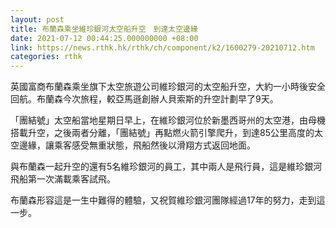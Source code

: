 ```yaml
---
layout: post
title: 布蘭森乘坐維珍銀河太空船升空　到達太空邊緣
date: 2021-07-12 00:44:25.000000000 +08:00
link: https://news.rthk.hk/rthk/ch/component/k2/1600279-20210712.htm
categories: rthk
---
```


英國富商布蘭森乘坐旗下太空旅遊公司維珍銀河的太空船升空，大約一小時後安全回航。布蘭森今次旅程，較亞馬遜創辦人貝索斯的升空計劃早了9天。

「團結號」太空船當地星期日早上，在維珍銀河位於新墨西哥州的太空港，由母機搭載升空，之後兩者分離，「團結號」再點燃火箭引擎爬升，到達85公里高度的太空邊緣，讓乘客感受無重狀態，飛船然後以滑翔方式返回地面。

與布蘭森一起升空的還有5名維珍銀河的員工，其中兩人是飛行員，這是維珍銀河飛船第一次滿載乘客試飛。

布蘭森形容這是一生中難得的體驗，又祝賀維珍銀河團隊經過17年的努力，走到這一步。

